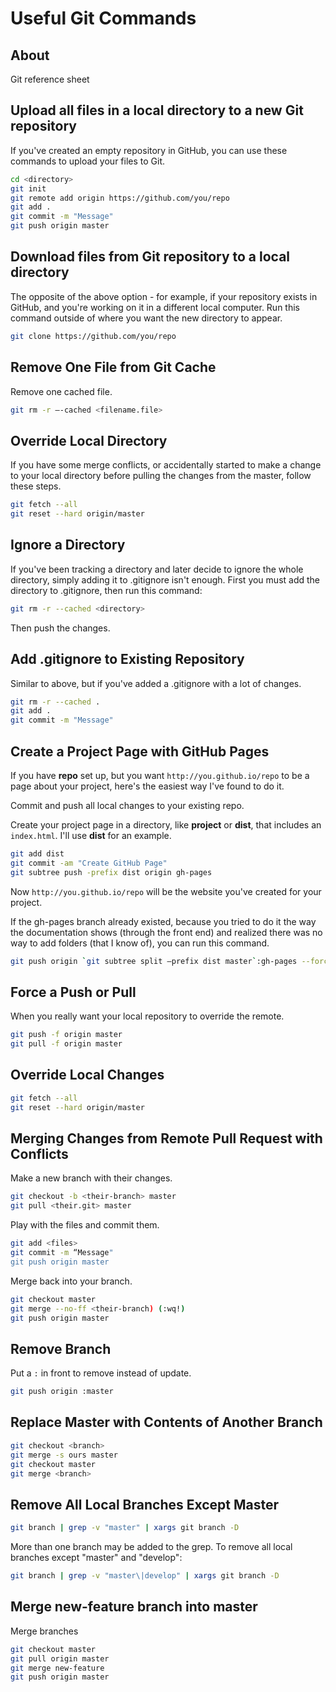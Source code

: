 # Useful Git Commands

## About

Git reference sheet

## Upload all files in a local directory to a new Git repository

 If you've created an empty repository in GitHub, you can use these commands to upload your files to Git.

```bash
cd <directory>
git init
git remote add origin https://github.com/you/repo
git add .
git commit -m "Message"
git push origin master
```

## Download files from Git repository to a local directory

The opposite of the above option - for example, if your repository exists in GitHub, and you're working on it in a different local computer. Run this command outside of where you want the new directory to appear.

```bash
git clone https://github.com/you/repo
```

## Remove One File from Git Cache

Remove one cached file.

```bash
git rm -r —-cached <filename.file>
```

## Override Local Directory

If you have some merge conflicts, or accidentally started to make a change to your local directory before pulling the changes from the master, follow these steps.

```bash
git fetch --all
git reset --hard origin/master
```

## Ignore a Directory

If you've been tracking a directory and later decide to ignore the whole directory, simply adding it to .gitignore isn't enough. First you must add the directory to .gitignore, then run this command:

```bash
git rm -r --cached <directory>
```

Then push the changes.

## Add .gitignore to Existing Repository

Similar to above, but if you've added a .gitignore with a lot of changes.

```bash
git rm -r --cached .
git add .
git commit -m "Message"
```

## Create a Project Page with GitHub Pages

If you have **repo** set up, but you want `http://you.github.io/repo` to be a page about your project, here's the easiest way I've found to do it.

Commit and push all local changes to your existing repo.

Create your project page in a directory, like **project** or **dist**, that includes an `index.html`. I'll use **dist** for an example.

```bash
git add dist
git commit -am "Create GitHub Page"
git subtree push -prefix dist origin gh-pages
```

Now `http://you.github.io/repo` will be the website you've created for your project. 

If the gh-pages branch already existed, because you tried to do it the way the documentation shows (through the front end) and realized there was no way to add folders (that I know of), you can run this command.

```bash
git push origin `git subtree split —prefix dist master`:gh-pages --force
```

## Force a Push or Pull

When you really want your local repository to override the remote.

```bash
git push -f origin master
git pull -f origin master
```

## Override Local Changes

```bash
git fetch --all
git reset --hard origin/master
```

## Merging Changes from Remote Pull Request with Conflicts

Make a new branch with their changes.

```bash
git checkout -b <their-branch> master
git pull <their.git> master
```

Play with the files and commit them.    

```bash
git add <files>
git commit -m “Message"
git push origin master
```

Merge back into your branch.  

```bash
git checkout master
git merge --no-ff <their-branch) (:wq!)
git push origin master
```

## Remove Branch

Put a `:` in front to remove instead of update.

```bash
git push origin :master
```

## Replace Master with Contents of Another Branch

```bash
git checkout <branch>
git merge -s ours master
git checkout master
git merge <branch>
```

## Remove All Local Branches Except Master

```bash
git branch | grep -v "master" | xargs git branch -D
```

More than one branch may be added to the grep. To remove all local branches except "master" and "develop":

```bash
git branch | grep -v "master\|develop" | xargs git branch -D
```
 
 ## Merge new-feature branch into master
 
 Merge branches

```bash
git checkout master
git pull origin master
git merge new-feature
git push origin master
```
